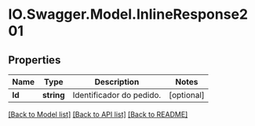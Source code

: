 # IO.Swagger.Model.InlineResponse201
## Properties

Name | Type | Description | Notes
------------ | ------------- | ------------- | -------------
**Id** | **string** | Identificador do pedido. | [optional] 

[[Back to Model list]](../README.md#documentation-for-models) [[Back to API list]](../README.md#documentation-for-api-endpoints) [[Back to README]](../README.md)

